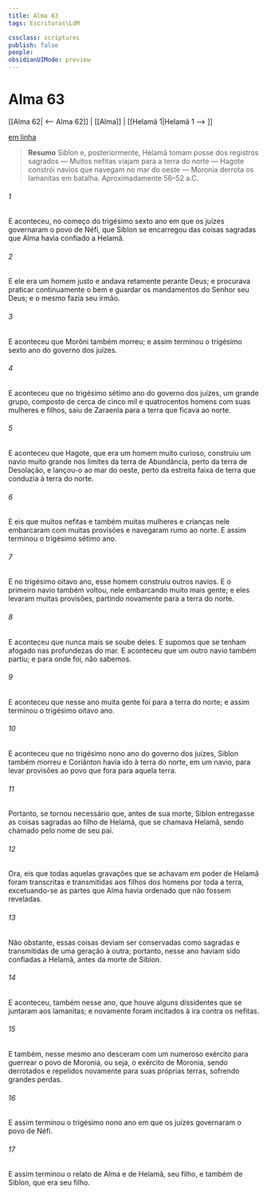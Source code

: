 ```yaml
---
title: Alma 63
tags: Escrituras\LdM

cssclass: scriptures
publish: false
people:
obsidianUIMode: preview
---
```


# Alma 63
[[Alma 62| <-- Alma 62]] | [[Alma]] | [[Helamã 1|Helamã 1 --> ]]

[em linha](https://churchofjesuschrist.org/study/scriptures/bofm/alma/63?lang=por)

> __Resumo__
Siblon e, posteriormente, Helamã tomam posse dos registros sagrados — Muitos nefitas viajam para a terra do norte — Hagote constrói navios que navegam no mar do oeste — Moronia derrota os lamanitas em batalha. Aproximadamente 56–52 a.C.

###### 1 
E aconteceu, no começo do trigésimo sexto ano em que os juízes governaram o povo de Néfi, que Siblon se encarregou das coisas sagradas que Alma havia confiado a Helamã.

###### 2 
E ele era um homem justo e andava retamente perante Deus; e procurava praticar continuamente o bem e guardar os mandamentos do Senhor seu Deus; e o mesmo fazia seu irmão.

###### 3 
E aconteceu que Morôni também morreu; e assim terminou o trigésimo sexto ano do governo dos juízes.

###### 4 
E aconteceu que no trigésimo sétimo ano do governo dos juízes, um grande grupo, composto de cerca de cinco mil e quatrocentos homens com suas mulheres e filhos, saiu de Zaraenla para a terra que ficava ao norte.

###### 5 
E aconteceu que Hagote, que era um homem muito curioso, construiu um navio muito grande nos limites da terra de Abundância, perto da terra de Desolação, e lançou-o ao mar do oeste, perto da estreita faixa de terra que conduzia à terra do norte.

###### 6 
E eis que muitos nefitas e também muitas mulheres e crianças nele embarcaram com muitas provisões e navegaram rumo ao norte. E assim terminou o trigésimo sétimo ano.

###### 7 
E no trigésimo oitavo ano, esse homem construiu outros navios. E o primeiro navio também voltou, nele embarcando muito mais gente; e eles levaram muitas provisões, partindo novamente para a terra do norte.

###### 8 
E aconteceu que nunca mais se soube deles. E supomos que se tenham afogado nas profundezas do mar. E aconteceu que um outro navio também partiu; e para onde foi, não sabemos.

###### 9 
E aconteceu que nesse ano muita gente foi para a terra do norte; e assim terminou o trigésimo oitavo ano.

###### 10 
E aconteceu que no trigésimo nono ano do governo dos juízes, Siblon também morreu e Coriânton havia ido à terra do norte, em um navio, para levar provisões ao povo que fora para aquela terra.

###### 11 
Portanto, se tornou necessário que, antes de sua morte, Siblon entregasse as coisas sagradas ao filho de Helamã, que se chamava Helamã, sendo chamado pelo nome de seu pai.

###### 12 
Ora, eis que todas aquelas gravações que se achavam em poder de Helamã foram transcritas e transmitidas aos filhos dos homens por toda a terra, excetuando-se as partes que Alma havia ordenado que não fossem reveladas.

###### 13 
Não obstante, essas coisas deviam ser conservadas como sagradas e transmitidas de uma geração à outra; portanto, nesse ano haviam sido confiadas a Helamã, antes da morte de Siblon.

###### 14 
E aconteceu, também nesse ano, que houve alguns dissidentes que se juntaram aos lamanitas; e novamente foram incitados à ira contra os nefitas.

###### 15 
E também, nesse mesmo ano desceram com um numeroso exército para guerrear o povo de Moronia, ou seja, o exército de Moronia, sendo derrotados e repelidos novamente para suas próprias terras, sofrendo grandes perdas.

###### 16 
E assim terminou o trigésimo nono ano em que os juízes governaram o povo de Néfi.

###### 17 
E assim terminou o relato de Alma e de Helamã, seu filho, e também de Siblon, que era seu filho.

